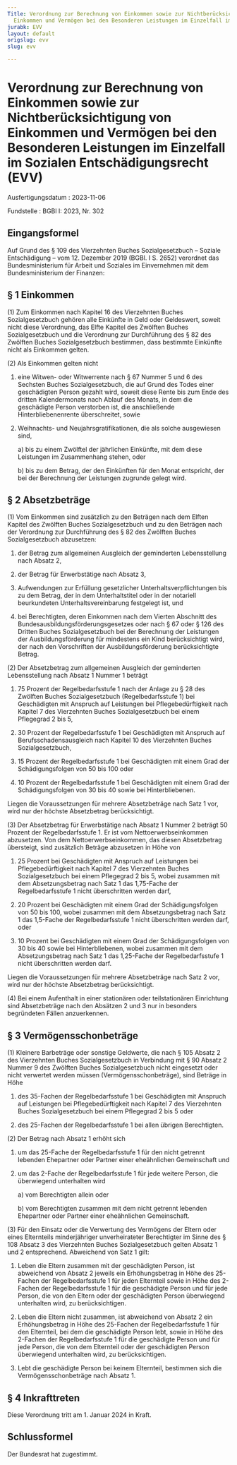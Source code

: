 ```yaml
---
Title: Verordnung zur Berechnung von Einkommen sowie zur Nichtberücksichtigung von
  Einkommen und Vermögen bei den Besonderen Leistungen im Einzelfall im Sozialen Entschädigungsrecht
jurabk: EVV
layout: default
origslug: evv
slug: evv

---
```


# Verordnung zur Berechnung von Einkommen sowie zur Nichtberücksichtigung von Einkommen und Vermögen bei den Besonderen Leistungen im Einzelfall im Sozialen Entschädigungsrecht (EVV)

Ausfertigungsdatum
:   2023-11-06

Fundstelle
:   BGBl I: 2023, Nr. 302


## Eingangsformel

Auf Grund des § 109 des Vierzehnten Buches Sozialgesetzbuch – Soziale Entschädigung – vom 12. Dezember 2019 (BGBl. I S. 2652) verordnet das Bundesministerium für Arbeit und Soziales im Einvernehmen mit dem Bundesministerium der Finanzen:


## § 1 Einkommen

(1) Zum Einkommen nach Kapitel 16 des Vierzehnten Buches Sozialgesetzbuch gehören alle Einkünfte in Geld oder Geldeswert, soweit nicht diese Verordnung, das Elfte Kapitel des Zwölften Buches Sozialgesetzbuch und die Verordnung zur Durchführung des § 82 des Zwölften Buches Sozialgesetzbuch bestimmen, dass bestimmte Einkünfte nicht als Einkommen gelten.

(2) Als Einkommen gelten nicht

1.  eine Witwen- oder Witwerrente nach § 67 Nummer 5 und 6 des Sechsten Buches Sozialgesetzbuch, die auf Grund des Todes einer geschädigten Person gezahlt wird, soweit diese Rente bis zum Ende des dritten Kalendermonats nach Ablauf des Monats, in dem die geschädigte Person verstorben ist, die anschließende Hinterbliebenenrente überschreitet, sowie


2.  Weihnachts- und Neujahrsgratifikationen, die als solche ausgewiesen sind,

    a)  bis zu einem Zwölftel der jährlichen Einkünfte, mit dem diese Leistungen im Zusammenhang stehen, oder


    b)  bis zu dem Betrag, der den Einkünften für den Monat entspricht, der bei der Berechnung der Leistungen zugrunde gelegt wird.








## § 2 Absetzbeträge

(1) Vom Einkommen sind zusätzlich zu den Beträgen nach dem Elften Kapitel des Zwölften Buches Sozialgesetzbuch und zu den Beträgen nach der Verordnung zur Durchführung des § 82 des Zwölften Buches Sozialgesetzbuch abzusetzen:

1.  der Betrag zum allgemeinen Ausgleich der geminderten Lebensstellung nach Absatz 2,


2.  der Betrag für Erwerbstätige nach Absatz 3,


3.  Aufwendungen zur Erfüllung gesetzlicher Unterhaltsverpflichtungen bis zu dem Betrag, der in dem Unterhaltstitel oder in der notariell beurkundeten Unterhaltsvereinbarung festgelegt ist, und


4.  bei Berechtigten, deren Einkommen nach dem Vierten Abschnitt des Bundesausbildungsförderungsgesetzes oder nach § 67 oder § 126 des Dritten Buches Sozialgesetzbuch bei der Berechnung der Leistungen der Ausbildungsförderung für mindestens ein Kind berücksichtigt wird, der nach den Vorschriften der Ausbildungsförderung berücksichtigte Betrag.




(2) Der Absetzbetrag zum allgemeinen Ausgleich der geminderten Lebensstellung nach Absatz 1 Nummer 1 beträgt

1.  75 Prozent der Regelbedarfsstufe 1 nach der Anlage zu § 28 des Zwölften Buches Sozialgesetzbuch (Regelbedarfsstufe 1) bei Geschädigten mit Anspruch auf Leistungen bei Pflegebedürftigkeit nach Kapitel 7 des Vierzehnten Buches Sozialgesetzbuch bei einem Pflegegrad 2 bis 5,


2.  30 Prozent der Regelbedarfsstufe 1 bei Geschädigten mit Anspruch auf Berufsschadensausgleich nach Kapitel 10 des Vierzehnten Buches Sozialgesetzbuch,


3.  15 Prozent der Regelbedarfsstufe 1 bei Geschädigten mit einem Grad der Schädigungsfolgen von 50 bis 100 oder


4.  10 Prozent der Regelbedarfsstufe 1 bei Geschädigten mit einem Grad der Schädigungsfolgen von 30 bis 40 sowie bei Hinterbliebenen.



Liegen die Voraussetzungen für mehrere Absetzbeträge nach Satz 1 vor, wird nur der höchste Absetzbetrag berücksichtigt.

(3) Der Absetzbetrag für Erwerbstätige nach Absatz 1 Nummer 2 beträgt 50 Prozent der Regelbedarfsstufe 1. Er ist vom Nettoerwerbseinkommen abzusetzen. Von dem Nettoerwerbseinkommen, das diesen Absetzbetrag übersteigt, sind zusätzlich Beträge abzusetzen in Höhe von

1.  25 Prozent bei Geschädigten mit Anspruch auf Leistungen bei Pflegebedürftigkeit nach Kapitel 7 des Vierzehnten Buches Sozialgesetzbuch bei einem Pflegegrad 2 bis 5, wobei zusammen mit dem Absetzungsbetrag nach Satz 1 das 1,75-Fache der Regelbedarfsstufe 1 nicht überschritten werden darf,


2.  20 Prozent bei Geschädigten mit einem Grad der Schädigungsfolgen von 50 bis 100, wobei zusammen mit dem Absetzungsbetrag nach Satz 1 das 1,5-Fache der Regelbedarfsstufe 1 nicht überschritten werden darf, oder


3.  10 Prozent bei Geschädigten mit einem Grad der Schädigungsfolgen von 30 bis 40 sowie bei Hinterbliebenen, wobei zusammen mit dem Absetzungsbetrag nach Satz 1 das 1,25-Fache der Regelbedarfsstufe 1 nicht überschritten werden darf.



Liegen die Voraussetzungen für mehrere Absetzbeträge nach Satz 2 vor, wird nur der höchste Absetzbetrag berücksichtigt.

(4) Bei einem Aufenthalt in einer stationären oder teilstationären Einrichtung sind Absetzbeträge nach den Absätzen 2 und 3 nur in besonders begründeten Fällen anzuerkennen.


## § 3 Vermögensschonbeträge

(1) Kleinere Barbeträge oder sonstige Geldwerte, die nach § 105 Absatz 2 des Vierzehnten Buches Sozialgesetzbuch in Verbindung mit § 90 Absatz 2 Nummer 9 des Zwölften Buches Sozialgesetzbuch nicht eingesetzt oder nicht verwertet werden müssen (Vermögensschonbeträge), sind Beträge in Höhe

1.  des 35-Fachen der Regelbedarfsstufe 1 bei Geschädigten mit Anspruch auf Leistungen bei Pflegebedürftigkeit nach Kapitel 7 des Vierzehnten Buches Sozialgesetzbuch bei einem Pflegegrad 2 bis 5 oder


2.  des 25-Fachen der Regelbedarfsstufe 1 bei allen übrigen Berechtigten.




(2) Der Betrag nach Absatz 1 erhöht sich

1.  um das 25-Fache der Regelbedarfsstufe 1 für den nicht getrennt lebenden Ehepartner oder Partner einer eheähnlichen Gemeinschaft und


2.  um das 2-Fache der Regelbedarfsstufe 1 für jede weitere Person, die überwiegend unterhalten wird

    a)  vom Berechtigten allein oder


    b)  vom Berechtigten zusammen mit dem nicht getrennt lebenden Ehepartner oder Partner einer eheähnlichen Gemeinschaft.







(3) Für den Einsatz oder die Verwertung des Vermögens der Eltern oder eines Elternteils minderjähriger unverheirateter Berechtigter im Sinne des § 108 Absatz 3 des Vierzehnten Buches Sozialgesetzbuch gelten Absatz 1 und 2 entsprechend. Abweichend von Satz 1 gilt:

1.  Leben die Eltern zusammen mit der geschädigten Person, ist abweichend von Absatz 2 jeweils ein Erhöhungsbetrag in Höhe des 25-Fachen der Regelbedarfsstufe 1 für jeden Elternteil sowie in Höhe des
    2-Fachen                    der Regelbedarfsstufe 1 für die geschädigte Person und für jede Person, die von den Eltern oder der geschädigten Person überwiegend unterhalten wird, zu berücksichtigen.


2.  Leben die Eltern nicht zusammen, ist abweichend von Absatz 2 ein Erhöhungsbetrag in Höhe des 25-Fachen der Regelbedarfsstufe 1 für den Elternteil, bei dem die geschädigte Person lebt, sowie in Höhe des 2-Fachen der Regelbedarfsstufe 1 für die geschädigte Person und für jede Person, die von dem Elternteil oder der geschädigten Person überwiegend unterhalten wird, zu berücksichtigen.


3.  Lebt die geschädigte Person bei keinem Elternteil, bestimmen sich die Vermögensschonbeträge nach Absatz 1.





## § 4 Inkrafttreten

Diese Verordnung tritt am 1. Januar 2024 in Kraft.


## Schlussformel

Der Bundesrat hat zugestimmt.

